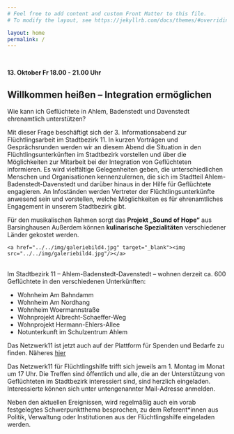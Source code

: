 ```yaml
---
# Feel free to add content and custom Front Matter to this file.
# To modify the layout, see https://jekyllrb.com/docs/themes/#overriding-theme-defaults

layout: home
permalink: /
---
```


  
<br> 

**13. Oktober Fr 18.00 - 21.00 Uhr**

## Willkommen heißen – Integration ermöglichen

Wie kann ich Geflüchtete in Ahlem, Badenstedt und Davenstedt ehrenamtlich unterstützen?

Mit dieser Frage beschäftigt sich der 3. Informationsabend zur Flüchtlingsarbeit im Stadtbezirk 11. In kurzen Vorträgen und Gesprächsrunden werden wir an diesem Abend die Situation in den Flüchtlingsunterkünften im Stadtbezirk vorstellen und über die Möglichkeiten zur Mitarbeit bei der Integration von Geflüchteten informieren. Es wird vielfältige Gelegenheiten geben, die unterschiedlichen Menschen und Organisationen kennenzulernen, die sich im Stadtteil Ahlem-Badenstedt-Davenstedt und darüber hinaus in der Hilfe für Geflüchtete engagieren. An Infoständen werden Vertreter der Flüchtlingsunterkünfte anwesend sein und vorstellen, welche Möglichkeiten es für ehrenamtliches Engagement in unserem Stadtbezirk gibt.

Für den musikalischen Rahmen sorgt das **Projekt „Sound of Hope“** aus Barsinghausen Außerdem können **kulinarische Spezialitäten** verschiedener Länder gekostet werden.

 	<a href="../../img/galeriebild4.jpg" target="_blank"><img src="../../img/galeriebild4.jpg"/></a> 

<br>
Im Stadtbezirk 11 – Ahlem-Badenstedt-Davenstedt – wohnen derzeit ca. 600 Geflüchtete in den verschiedenen Unterkünften:

- Wohnheim Am Bahndamm
- Wohnheim Am Nordhang
- Wohnheim Woermannstraße
- Wohnprojekt Albrecht-Schaeffer-Weg
- Wohnprojekt Hermann-Ehlers-Allee  
- Notunterkunft im Schulzentrum Ahlem

Das Netzwerk11 ist jetzt auch auf der Plattform für Spenden und Bedarfe zu finden. Näheres <a href="../../news">hier</a>

Das Netzwerk11 für Flüchtlingshilfe trifft sich jeweils am 1. Montag im Monat um 17 Uhr. Die Treffen sind öffentlich und alle, die an der Unterstützung von Geflüchteten im Stadtbezirk interessiert sind, sind herzlich eingeladen. Interessierte können sich unter untengenannter Mail-Adresse anmelden.


Neben den aktuellen Ereignissen, wird regelmäßig auch ein vorab festgelegtes Schwerpunktthema besprochen, zu dem Referent*innen aus Politik, Verwaltung oder Institutionen aus der Flüchtlingshilfe eingeladen werden.
